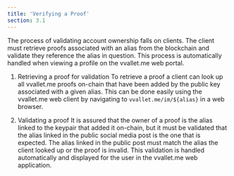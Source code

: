 ```yaml
---
title: 'Verifying a Proof'
section: 3.1
---
```


The process of validating account ownership falls on clients. The client must retrieve proofs associated with an alias from the blockchain and validate they reference the alias in question. This process is automatically handled when viewing a profile on the vvallet.me web portal.

1. Retrieving a proof for validation
To retrieve a proof a client can look up all vvallet.me proofs on-chain that have been added by the public key associated with a given alias. This can be done easily using the vvallet.me web client by navigating to `vvallet.me/im/${alias}` in a web browser.

2. Validating a proof
It is assured that the owner of a proof is the alias linked to the keypair that added it on-chain, but it must be validated that the alias linked in the public social media post is the one that is expected. The alias linked in the public post must match the alias the client looked up or the proof is invalid. This validation is handled automatically and displayed for the user in the vvallet.me web application.
